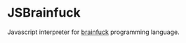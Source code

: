 JSBrainfuck
===========

Javascript interpreter for [brainfuck](http://git-scm.com/book/pl/Pierwsze-kroki-Wprowadzenie-do-kontroli-wersji) programming language.
